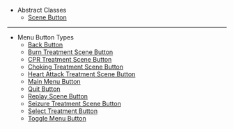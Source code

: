 - Abstract Classes
  - [Scene Button](Scene-Button)

***

- Menu Button Types
  - [Back Button](Back-Button)
  - [Burn Treatment Scene Button](Burn-Treatment-Scene-Button)
  - [CPR Treatment Scene Button](CPR-Treatment-Scene-Button)
  - [Choking Treatment Scene Button](Choking-Treatment-Scene-Button)
  - [Heart Attack Treatment Scene Button](Heart-Attack-Treatment-Scene-Button)
  - [Main Menu Button](Main-Menu-Button)
  - [Quit Button](Quit-Button)
  - [Replay Scene Button](Replay-Scene-Button)
  - [Seizure Treatment Scene Button](Seizure-Treatment-Scene-Button)
  - [Select Treatment Button](Select-Treatment-Button)
  - [Toggle Menu Button](Toggle-Menu-Button)